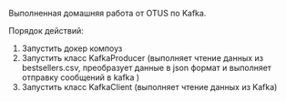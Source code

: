 Выполненная домашняя работа от OTUS по Kafka.

Порядок действий:
1) Запустить докер компоуз
2) Запустить класс KafkaProducer (выполняет чтение данных из bestsellers.csv, преобразует данные в json формат и выполняет отправку сообщений в kafka )
3) Запустить класс KafkaClient (выполняет чтение данных из Kafka)